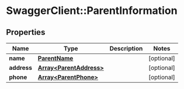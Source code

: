 # SwaggerClient::ParentInformation

## Properties
Name | Type | Description | Notes
------------ | ------------- | ------------- | -------------
**name** | [**ParentName**](ParentName.md) |  | [optional] 
**address** | [**Array&lt;ParentAddress&gt;**](ParentAddress.md) |  | [optional] 
**phone** | [**Array&lt;ParentPhone&gt;**](ParentPhone.md) |  | [optional] 

